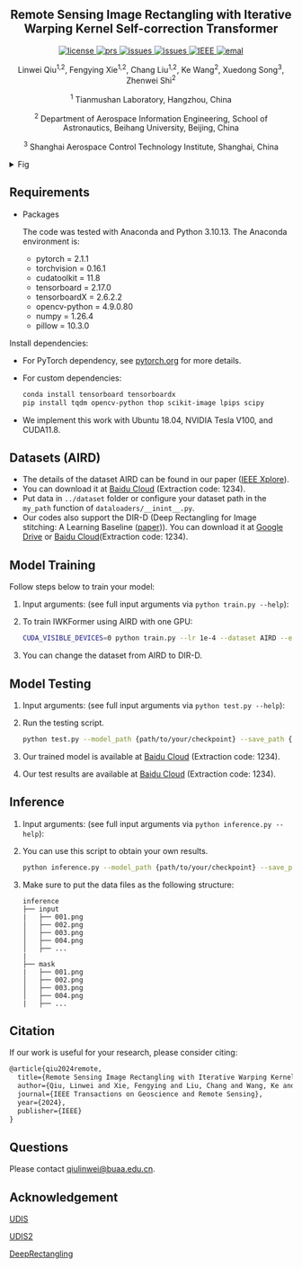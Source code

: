 <h2 align="center">Remote Sensing Image Rectangling with Iterative Warping Kernel Self-correction Transformer</h2>
<p align="center">
    <!-- <a href="https://github.com/yyywxk/IWKFormer/blob/main/LICENSE">
        <img alt="license" src="https://img.shields.io/badge/LICENSE-Apache%202.0-blue">
    </a> -->
    <a href="https://github.com/yyywxk/IWKFormer/blob/main/LICENSE">
        <img alt="license" src="https://img.shields.io/github/license/yyywxk/IWKFormer">
    </a>
    <a href="https://github.com/yyywxk/IWKFormer/pulls">
        <img alt="prs" src="https://img.shields.io/github/issues-pr/yyywxk/IWKFormer">
    </a>
    <a href="https://github.com/yyywxk/IWKFormer/issues">
        <img alt="issues" src="https://img.shields.io/github/issues/yyywxk/IWKFormer?color=pink">
    </a>
    <a href="https://github.com/yyywxk/IWKFormer">
        <img alt="issues" src="https://img.shields.io/github/stars/yyywxk/IWKFormer">
    </a>
    <a href="https://ieeexplore.ieee.org/document/10632108">
        <img alt="IEEE" src="https://img.shields.io/badge/IEEE-10632108-blue">
    </a>
    <a href="mailto: qiulinwei@buaa.edu.cn">
        <img alt="emal" src="https://img.shields.io/badge/contact_me-email-yellow">
    </a>
</p>

<p align="center">Linwei Qiu<sup>1,2</sup>, Fengying Xie<sup>1,2</sup>, Chang Liu<sup>1,2</sup>, Ke Wang<sup>2</sup>, Xuedong Song<sup>3</sup>, Zhenwei Shi<sup>2</sup></p>
<p align="center"><sup>1</sup> Tianmushan Laboratory, Hangzhou, China</p>
<p align="center"><sup>2</sup> Department of Aerospace Information Engineering, School of Astronautics, Beihang University, Beijing, China</p>
<p align="center"><sup>3</sup> Shanghai Aerospace Control Technology Institute, Shanghai, China</p>

<details>
<summary>Fig</summary>
<img src=./assets/Fig-IWKFormer.png border=0 width=500>
</details>

## Requirements

- Packages
  
  The code was tested with Anaconda and Python 3.10.13. The Anaconda environment is:
  
  - pytorch = 2.1.1
  - torchvision = 0.16.1
  - cudatoolkit = 11.8
  - tensorboard = 2.17.0
  - tensorboardX = 2.6.2.2
  - opencv-python = 4.9.0.80
  - numpy = 1.26.4
  - pillow = 10.3.0

Install dependencies:

- For PyTorch dependency, see [pytorch.org](https://pytorch.org/) for more details.
- For custom dependencies:
  
  ```bash
  conda install tensorboard tensorboardx
  pip install tqdm opencv-python thop scikit-image lpips scipy
  ```
- We implement this work with Ubuntu 18.04, NVIDIA Tesla V100, and CUDA11.8.

## Datasets (AIRD)

- The details of the dataset AIRD can be found in our paper ([IEEE Xplore](https://ieeexplore.ieee.org/document/10632108)).
- You can download it at [Baidu Cloud](https://pan.baidu.com/s/1oklVqzmjfluqJdwq1R_xlw?pwd=1234) (Extraction code: 1234).
- Put data in `../dataset` folder or  configure your dataset path in the `my_path` function of  `dataloaders/__inint__.py`.
- Our codes also support the DIR-D (Deep Rectangling for Image stitching: A Learning Baseline ([paper](https://arxiv.org/abs/2203.03831))). You can download it at [Google Drive](https://drive.google.com/file/d/1KR5DtekPJin3bmQPlTGP4wbM1zFR80ak/view?usp=sharing) or [Baidu Cloud](https://pan.baidu.com/s/1aNpHwT8JIAfX_0GtsxsWyQ)(Extraction code: 1234).

## Model Training

Follow steps below to train your model:

1. Input arguments: (see full input arguments via `python train.py --help`):
2. To train IWKFormer using AIRD with one GPU:
   
   ```bash
   CUDA_VISIBLE_DEVICES=0 python train.py --lr 1e-4 --dataset AIRD --epochs 200 --batch_size 4 --workers 4 --loss-type 8terms --ite_num 2 --GRID_W 16 --GRID_H 12
   ```
3. You can change the dataset from AIRD to DIR-D.

## Model Testing

1. Input arguments: (see full input arguments via `python test.py --help`):
2. Run the testing script.
   
   ```bash
   python test.py --model_path {path/to/your/checkpoint} --save_path {path/to/the/save/result}
   ```
3. Our trained model is available at [Baidu Cloud](https://pan.baidu.com/s/1f68GifSNaGWZT8D94b40oQ?pwd=1234) (Extraction code: 1234).
4. Our test results are available at [Baidu Cloud](https://pan.baidu.com/s/1vs4YdLhm_SoNrExFes3Eew?pwd=1234) (Extraction code: 1234).

## Inference

1. Input arguments: (see full input arguments via `python inference.py --help`):
2. You can use this script to obtain your own results.
   
   ```bash
   python inference.py --model_path {path/to/your/checkpoint} --save_path {path/to/the/save/result} --input_path {path/to/the/input/data}
   ```
3. Make sure to put the data files as the following structure:
   
   ```
   inference
   ├── input
   |   ├── 001.png
   │   ├── 002.png
   │   ├── 003.png
   │   ├── 004.png
   │   ├── ...
   |
   ├── mask
   |   ├── 001.png
   │   ├── 002.png
   │   ├── 003.png
   │   ├── 004.png
   |   ├── ...
   ```

## Citation

If our work is useful for your research, please consider citing:

```tex
@article{qiu2024remote,
  title={Remote Sensing Image Rectangling with Iterative Warping Kernel Self-correction Transformer},
  author={Qiu, Linwei and Xie, Fengying and Liu, Chang and Wang, Ke and Song, Xuedong and Shi, Zhenwei},
  journal={IEEE Transactions on Geoscience and Remote Sensing},
  year={2024},
  publisher={IEEE}
}
```

## Questions

Please contact [qiulinwei@buaa.edu.cn](mailto:qiulinwei@buaa.edu.cn).

## Acknowledgement

[UDIS](https://github.com/nie-lang/UnsupervisedDeepImageStitching)

[UDIS2](https://github.com/nie-lang/UDIS2)

[DeepRectangling](https://github.com/nie-lang/DeepRectangling)

